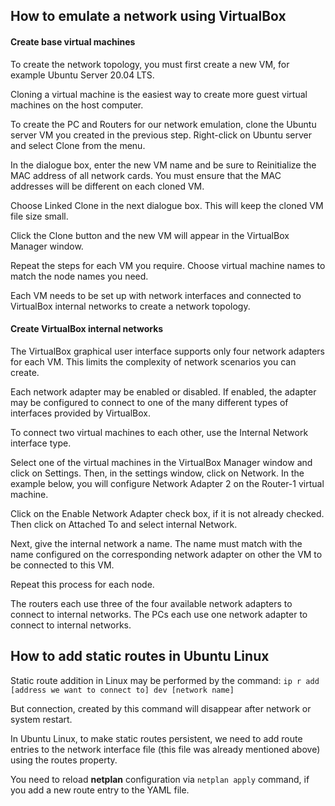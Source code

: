 ## How to emulate a network using VirtualBox

#### Create base virtual machines

To create the network topology, you must first create a new VM, for example Ubuntu Server 20.04 LTS.

Cloning a virtual machine is the easiest way to create more guest virtual machines on the host computer.

To create the PC and Routers for our network emulation, clone the Ubuntu server VM you created in the previous step.
Right-click on Ubuntu server and select Clone from the menu.

In the dialogue box, enter the new VM name and be sure to Reinitialize the MAC address of all network cards.
You must ensure that the MAC addresses will be different on each cloned VM.

Choose Linked Clone in the next dialogue box. This will keep the cloned VM file size small.

Click the Clone button and the new VM will appear in the VirtualBox Manager window.

Repeat the steps for each VM you require.
Choose virtual machine names to match the node names you need.

Each VM needs to be set up with network interfaces and connected to VirtualBox internal networks to create a network topology.

#### Create VirtualBox internal networks

The VirtualBox graphical user interface supports only four network adapters for each VM.
This limits the complexity of network scenarios you can create.

Each network adapter may be enabled or disabled.
If enabled, the adapter may be configured to connect to one of the many different types of interfaces provided by VirtualBox.

To connect two virtual machines to each other, use the Internal Network interface type.

Select one of the virtual machines in the VirtualBox Manager window and click on Settings.
Then, in the settings window, click on Network.
In the example below, you will configure Network Adapter 2 on the Router-1 virtual machine.

Click on the Enable Network Adapter check box, if it is not already checked. Then click on Attached To and select internal Network.

Next, give the internal network a name. The name must match with the name configured on the corresponding network adapter on other the VM to be connected to this VM.

Repeat this process for each node. 

The routers each use three of the four available network adapters to connect to internal networks. The PCs each use one network adapter to connect to internal networks.

## How to add static routes in Ubuntu Linux

Static route addition in Linux may be performed by the command:
`ip r add [address we want to connect to] dev [network name]`

But connection, created by this command will disappear after network or system restart.

In Ubuntu Linux, to make static routes persistent, we need to add route entries to the network interface file (this file was already mentioned above) using the routes property.

You need to reload **netplan** configuration via `netplan apply` command, if you add a new route entry to the YAML file.
